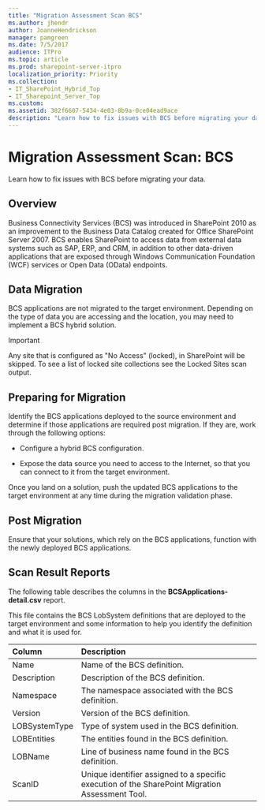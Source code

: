 ```yaml
---
title: "Migration Assessment Scan BCS"
ms.author: jhendr
author: JoanneHendrickson
manager: pamgreen
ms.date: 7/5/2017
audience: ITPro
ms.topic: article
ms.prod: sharepoint-server-itpro
localization_priority: Priority
ms.collection:
- IT_SharePoint_Hybrid_Top
- IT_Sharepoint_Server_Top
ms.custom:
ms.assetid: 382f6607-5434-4e03-8b9a-0ce04ead9ace
description: "Learn how to fix issues with BCS before migrating your data."
---
```


# Migration Assessment Scan: BCS

Learn how to fix issues with BCS before migrating your data.
  
## Overview

Business Connectivity Services (BCS) was introduced in SharePoint 2010 as an improvement to the Business Data Catalog created for Office SharePoint Server 2007. BCS enables SharePoint to access data from external data systems such as SAP, ERP, and CRM, in addition to other data-driven applications that are exposed through Windows Communication Foundation (WCF) services or Open Data (OData) endpoints.
  
## Data Migration

BCS applications are not migrated to the target environment. Depending on the type of data you are accessing and the location, you may need to implement a BCS hybrid solution.
  
> [!IMPORTANT]
> Any site that is configured as "No Access" (locked), in SharePoint will be skipped. To see a list of locked site collections see the Locked Sites scan output. 
  
## Preparing for Migration

Identify the BCS applications deployed to the source environment and determine if those applications are required post migration. If they are, work through the following options:
  
- Configure a hybrid BCS configuration.
    
- Expose the data source you need to access to the Internet, so that you can connect to it from the target environment.
    
Once you land on a solution, push the updated BCS applications to the target environment at any time during the migration validation phase.
  
## Post Migration

Ensure that your solutions, which rely on the BCS applications, function with the newly deployed BCS applications.
  
## Scan Result Reports

The following table describes the columns in the **BCSApplications-detail.csv** report. 
  
This file contains the BCS LobSystem definitions that are deployed to the target environment and some information to help you identify the definition and what it is used for.
  
|**Column**|**Description**|
|:-----|:-----|
|Name  <br/> |Name of the BCS definition.  <br/> |
|Description  <br/> |Description of the BCS definition.  <br/> |
|Namespace  <br/> |The namespace associated with the BCS definition.  <br/> |
|Version  <br/> |Version of the BCS definition.  <br/> |
|LOBSystemType  <br/> |Type of system used in the BCS definition.  <br/> |
|LOBEntities  <br/> |The entities found in the BCS definition.  <br/> |
|LOBName  <br/> |Line of business name found in the BCS definition.  <br/> |
|ScanID  <br/> |Unique identifier assigned to a specific execution of the SharePoint Migration Assessment Tool.  <br/> |
   

